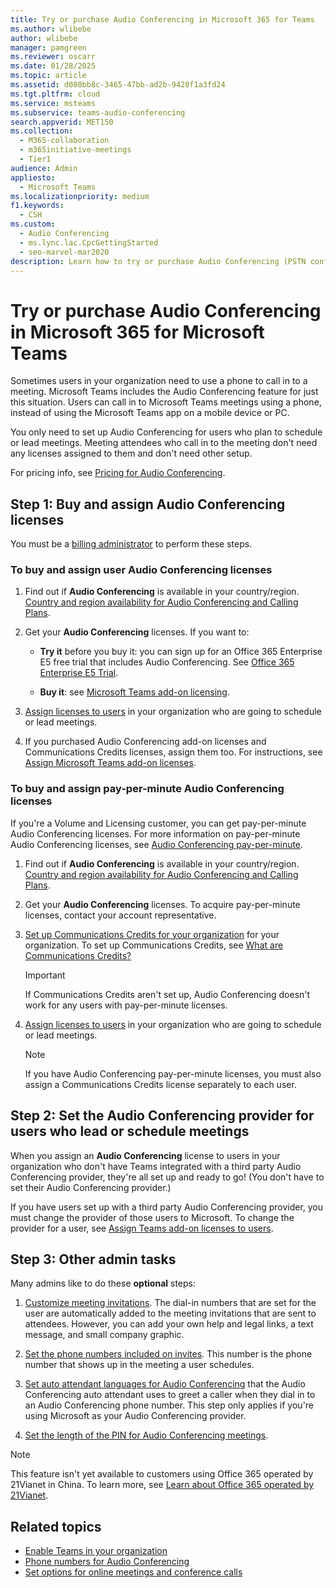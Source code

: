 ```yaml
---
title: Try or purchase Audio Conferencing in Microsoft 365 for Teams
ms.author: wlibebe
author: wlibebe
manager: pamgreen
ms.reviewer: oscarr
ms.date: 01/28/2025
ms.topic: article
ms.assetid: d080bb8c-3465-47bb-ad2b-9428f1a3fd24
ms.tgt.pltfrm: cloud
ms.service: msteams
ms.subservice: teams-audio-conferencing
search.appverid: MET150
ms.collection: 
  - M365-collaboration
  - m365initiative-meetings
  - Tier1
audience: Admin
appliesto: 
  - Microsoft Teams
ms.localizationpriority: medium
f1.keywords: 
  - CSH
ms.custom: 
  - Audio Conferencing
  - ms.lync.lac.CpcGettingStarted
  - seo-marvel-mar2020
description: Learn how to try or purchase Audio Conferencing (PSTN conferencing) licenses for Microsoft 365 or Office 365 to set up conference calls that users can dial in to. 
---
```


# Try or purchase Audio Conferencing in Microsoft 365 for Microsoft Teams

Sometimes users in your organization need to use a phone to call in to a meeting. Microsoft Teams includes the Audio Conferencing feature for just this situation. Users can call in to Microsoft Teams meetings using a phone, instead of using the Microsoft Teams app on a mobile device or PC.

You only need to set up Audio Conferencing for users who plan to schedule or lead meetings. Meeting attendees who call in to the meeting don't need any licenses assigned to them and don't need other setup.

For pricing info, see [Pricing for Audio Conferencing](https://www.microsoft.com/microsoft-teams/audio-conferencing?rtc=3).

## Step 1: Buy and assign Audio Conferencing licenses

You must be a [billing administrator](https://support.office.com/article/da585eea-f576-4f55-a1e0-87090b6aaa9d) to perform these steps.

### To buy and assign user Audio Conferencing licenses

1. Find out if **Audio Conferencing** is available in your country/region. [Country and region availability for Audio Conferencing and Calling Plans](country-and-region-availability-for-audio-conferencing-and-calling-plans/country-and-region-availability-for-audio-conferencing-and-calling-plans.md).

2. Get your **Audio Conferencing** licenses. If you want to:

   - **Try it** before you buy it: you can sign up for an Office 365 Enterprise E5 free trial that includes Audio Conferencing. See [Office 365 Enterprise E5 Trial](https://portal.office.com/Signup?OfferId=101bde18-5ffb-4d79-a47b-f5b2c62525b3).

   - **Buy it**: see [Microsoft Teams add-on licensing](./teams-add-on-licensing/microsoft-teams-add-on-licensing.md).

3. [Assign licenses to users](/microsoft-365/admin/manage/assign-licenses-to-users) in your organization who are going to schedule or lead meetings.

4. If you purchased Audio Conferencing add-on licenses and Communications Credits licenses, assign them too. For instructions, see [Assign Microsoft Teams add-on licenses](./teams-add-on-licensing/microsoft-teams-add-on-licensing.md).

### To buy and assign pay-per-minute Audio Conferencing licenses

If you're a Volume and Licensing customer, you can get pay-per-minute Audio Conferencing licenses. For more information on pay-per-minute Audio Conferencing licenses, see [Audio Conferencing pay-per-minute](audio-conferencing-pay-per-minute.md).
 
1. Find out if **Audio Conferencing** is available in your country/region. [Country and region availability for Audio Conferencing and Calling Plans](country-and-region-availability-for-audio-conferencing-and-calling-plans/country-and-region-availability-for-audio-conferencing-and-calling-plans.md).

2. Get your **Audio Conferencing** licenses. To acquire pay-per-minute licenses, contact your account representative.

3. [Set up Communications Credits for your organization](set-up-communications-credits-for-your-organization.md) for your organization. To set up Communications Credits, see [What are Communications Credits?](what-are-communications-credits.md)

    > [!IMPORTANT]
    > If Communications Credits aren't set up, Audio Conferencing doesn't work for any users with pay-per-minute licenses.

4. [Assign licenses to users](/microsoft-365/admin/manage/assign-licenses-to-users) in your organization who are going to schedule or lead meetings.

    > [!NOTE]
    > If you have Audio Conferencing pay-per-minute licenses, you must also assign a Communications Credits license separately to each user.

## Step 2: Set the Audio Conferencing provider for users who lead or schedule meetings

When you assign an **Audio Conferencing** license to users in your organization who don't have Teams integrated with a third party Audio Conferencing provider, they're all set up and ready to go! (You don't have to set their Audio Conferencing provider.)

If you have users set up with a third party Audio Conferencing provider, you must change the provider of those users to Microsoft. To change the provider for a user, see [Assign Teams add-on licenses to users](teams-add-on-licensing/assign-teams-add-on-licenses.md).

## Step 3: Other admin tasks

Many admins like to do these **optional** steps:

1. [Customize meeting invitations](meeting-settings-in-teams.md#customize-meeting-invitations). The dial-in numbers that are set for the user are automatically added to the meeting invitations that are sent to attendees. However, you can add your own help and legal links, a text message, and small company graphic.

2. [Set the phone numbers included on invites](set-the-phone-numbers-included-on-invites-in-teams.md). This number is the phone number that shows up in the meeting a user schedules.

3. [Set auto attendant languages for Audio Conferencing](set-auto-attendant-languages-for-audio-conferencing-in-teams.md) that the Audio Conferencing auto attendant uses to greet a caller when they dial in to an Audio Conferencing phone number. This step only applies if you're using Microsoft as your Audio Conferencing provider.

4. [Set the length of the PIN for Audio Conferencing meetings](set-the-pin-length-for-audio-conferencing-meetings-in-teams.md).

> [!NOTE]
> This feature isn't yet available to customers using Office 365 operated by 21Vianet in China. To learn more, see [Learn about Office 365 operated by 21Vianet](https://support.office.com/article/A8AB5061-3346-4DA0-BB7C-5260822B53AE).

## Related topics

- [Enable Teams in your organization](office-365-set-up.md)
- [Phone numbers for Audio Conferencing](phone-numbers-for-audio-conferencing-in-teams.md)
- [Set options for online meetings and conference calls](https://support.office.com/article/DCD1CA39-0C1F-466C-9573-F04138FEF5E2)
